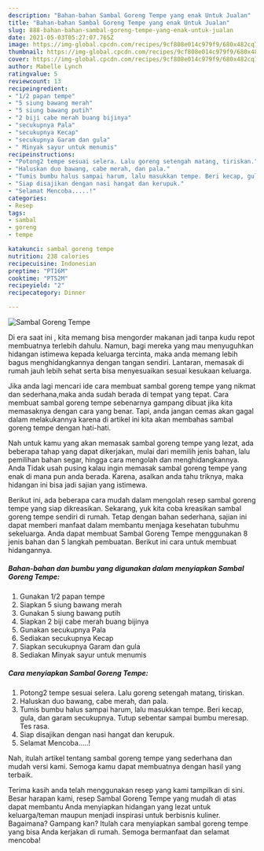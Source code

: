 ```yaml
---
description: "Bahan-bahan Sambal Goreng Tempe yang enak Untuk Jualan"
title: "Bahan-bahan Sambal Goreng Tempe yang enak Untuk Jualan"
slug: 888-bahan-bahan-sambal-goreng-tempe-yang-enak-untuk-jualan
date: 2021-05-03T05:27:07.765Z
image: https://img-global.cpcdn.com/recipes/9cf808e014c979f9/680x482cq70/sambal-goreng-tempe-foto-resep-utama.jpg
thumbnail: https://img-global.cpcdn.com/recipes/9cf808e014c979f9/680x482cq70/sambal-goreng-tempe-foto-resep-utama.jpg
cover: https://img-global.cpcdn.com/recipes/9cf808e014c979f9/680x482cq70/sambal-goreng-tempe-foto-resep-utama.jpg
author: Mabelle Lynch
ratingvalue: 5
reviewcount: 13
recipeingredient:
- "1/2 papan tempe"
- "5 siung bawang merah"
- "5 siung bawang putih"
- "2 biji cabe merah buang bijinya"
- "secukupnya Pala"
- "secukupnya Kecap"
- "secukupnya Garam dan gula"
- " Minyak sayur untuk menumis"
recipeinstructions:
- "Potong2 tempe sesuai selera. Lalu goreng setengah matang, tiriskan."
- "Haluskan duo bawang, cabe merah, dan pala."
- "Tumis bumbu halus sampai harum, lalu masukkan tempe. Beri kecap, gula, dan garam secukupnya. Tutup sebentar sampai bumbu meresap. Tes rasa."
- "Siap disajikan dengan nasi hangat dan kerupuk."
- "Selamat Mencoba.....!"
categories:
- Resep
tags:
- sambal
- goreng
- tempe

katakunci: sambal goreng tempe 
nutrition: 238 calories
recipecuisine: Indonesian
preptime: "PT16M"
cooktime: "PT52M"
recipeyield: "2"
recipecategory: Dinner

---
```



![Sambal Goreng Tempe](https://img-global.cpcdn.com/recipes/9cf808e014c979f9/680x482cq70/sambal-goreng-tempe-foto-resep-utama.jpg)

Di era  saat ini , kita memang bisa mengorder makanan jadi tanpa kudu repot membuatnya terlebih dahulu. Namun, bagi mereka yang mau menyuguhkan hidangan istimewa kepada keluarga tercinta, maka anda memang lebih bagus menghidangkannya dengan tangan sendiri. Lantaran, memasak di rumah jauh lebih sehat serta bisa menyesuaikan sesuai kesukaan keluarga.

Jika anda lagi mencari ide cara membuat sambal goreng tempe yang nikmat dan sederhana,maka anda sudah berada di tempat yang tepat. Cara membuat sambal goreng tempe  sebenarnya gampang dibuat jika kita memasaknya dengan cara yang benar. Tapi, anda jangan cemas akan gagal dalam melakukannya 
karena di artikel ini kita akan membahas sambal goreng tempe dengan hati-hati.  



Nah untuk kamu yang akan memasak sambal goreng tempe yang lezat, ada beberapa tahap yang dapat dikerjakan, mulai dari memilih jenis bahan, lalu pemilihan bahan segar, hingga cara mengolah dan menghidangkannya. Anda Tidak usah pusing kalau ingin memasak sambal goreng tempe yang enak di mana pun anda berada. Karena, asalkan anda  tahu triknya, maka hidangan ini bisa jadi sajian yang istimewa.

Berikut ini, ada beberapa cara mudah dalam mengolah resep sambal goreng tempe yang siap dikreasikan. Sekarang, yuk kita coba kreasikan sambal goreng tempe sendiri di rumah. Tetap dengan bahan sederhana, sajian ini dapat memberi manfaat dalam membantu menjaga kesehatan tubuhmu sekeluarga. Anda dapat membuat Sambal Goreng Tempe menggunakan 8 jenis bahan dan 5 langkah pembuatan. Berikut ini cara untuk membuat hidangannya.

<!--inarticleads1-->

##### Bahan-bahan dan bumbu yang digunakan dalam menyiapkan Sambal Goreng Tempe:

1. Gunakan 1/2 papan tempe
1. Siapkan 5 siung bawang merah
1. Gunakan 5 siung bawang putih
1. Siapkan 2 biji cabe merah buang bijinya
1. Gunakan secukupnya Pala
1. Sediakan secukupnya Kecap
1. Siapkan secukupnya Garam dan gula
1. Sediakan  Minyak sayur untuk menumis




<!--inarticleads2-->

##### Cara menyiapkan Sambal Goreng Tempe:

1. Potong2 tempe sesuai selera. Lalu goreng setengah matang, tiriskan.
1. Haluskan duo bawang, cabe merah, dan pala.
1. Tumis bumbu halus sampai harum, lalu masukkan tempe. Beri kecap, gula, dan garam secukupnya. Tutup sebentar sampai bumbu meresap. Tes rasa.
1. Siap disajikan dengan nasi hangat dan kerupuk.
1. Selamat Mencoba.....!




Nah, itulah artikel tentang  sambal goreng tempe  yang sederhana dan mudah versi kami. Semoga kamu dapat membuatnya dengan hasil yang terbaik. 

Terima kasih anda telah menggunakan resep yang kami tampilkan di sini. Besar harapan kami, resep  Sambal Goreng Tempe yang mudah di atas dapat membantu Anda menyiapkan hidangan yang lezat untuk keluarga/teman maupun menjadi inspirasi untuk berbisnis kuliner. Bagaimana? Gampang kan? Itulah cara menyiapkan sambal goreng tempe yang bisa Anda kerjakan di rumah. Semoga bermanfaat dan selamat mencoba!

